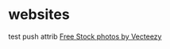 # websites
test push
attrib <a href="https://www.vecteezy.com/free-photos">Free Stock photos by Vecteezy</a>
